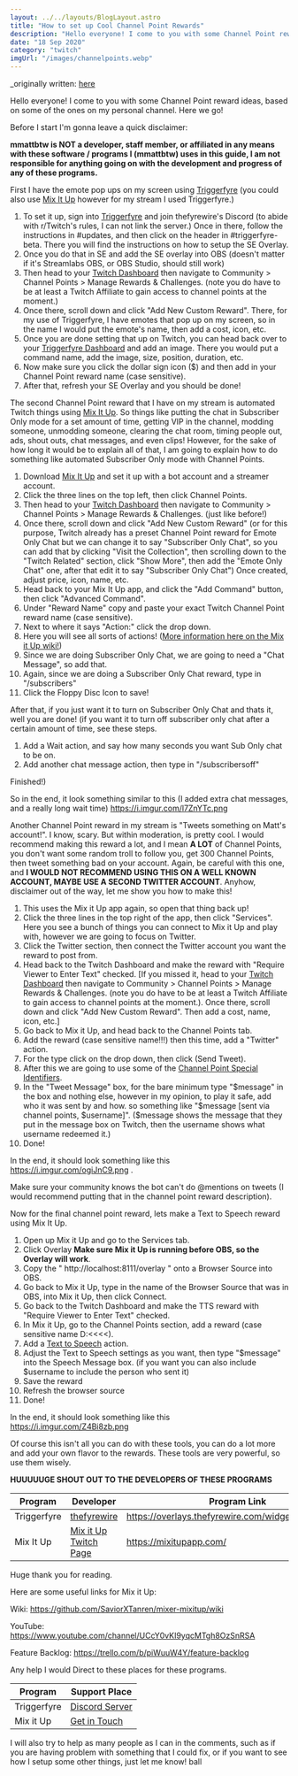 ```yaml
---
layout: ../../layouts/BlogLayout.astro
title: "How to set up Cool Channel Point Rewards"
description: "Hello everyone! I come to you with some Channel Point reward ideas, based on some of the ones on my personal channel."
date: "18 Sep 2020"
category: "twitch"
imgUrl: "/images/channelpoints.webp"
---
```


_originally written: [here](https://www.reddit.com/r/Twitch/comments/iw13xu/cool_channel_point_reward_ideas_and_how_to_set/_)

Hello everyone! I come to you with some Channel Point reward ideas, based on some of the ones on my personal channel. Here we go!

Before I start I'm gonna leave a quick disclaimer:

**mmattbtw is NOT a developer, staff member, or affiliated in any means with these software / programs I (mmattbtw) uses in this guide, I am not responsible for anything going on with the development and progress of any of these programs.**

First I have the emote pop ups on my screen using [Triggerfyre](https://overlays.thefyrewire.com/widgets/triggerfyre/) (you could also use [Mix It Up](https://mixitupapp.com/) however for my stream I used Triggerfyre.)

1. To set it up, sign into [Triggerfyre](https://overlays.thefyrewire.com/widgets/triggerfyre/) and join thefyrewire's Discord (to abide with r/Twitch's rules, I can not link the server.) Once in there, follow the instructions in #updates, and then click on the header in #triggerfyre-beta. There you will find the instructions on how to setup the SE Overlay.
2. Once you do that in SE and add the SE overlay into OBS (doesn't matter if it's Streamlabs OBS, or OBS Studio, should still work)
3. Then head to your [Twitch Dashboard](https://twitch.tv/dashboard) then navigate to Community > Channel Points > Manage Rewards & Challenges. (note you do have to be at least a Twitch Affiliate to gain access to channel points at the moment.)
4. Once there, scroll down and click "Add New Custom Reward". There, for my use of Triggerfyre, I have emotes that pop up on my screen, so in the name I would put the emote's name, then add a cost, icon, etc.
5. Once you are done setting that up on Twitch, you can head back over to your [Triggerfyre Dashboard](https://overlays.thefyrewire.com/widgets/triggerfyre/) and add an image. There you would put a command name, add the image, size, position, duration, etc.
6. Now make sure you click the dollar sign icon ($) and then add in your Channel Point reward name (case sensitive).
7. After that, refresh your SE Overlay and you should be done!

The second Channel Point reward that I have on my stream is automated Twitch things using [Mix It Up](https://mixitupapp.com/). So things like putting the chat in Subscriber Only mode for a set amount of time, getting VIP in the channel, modding someone, unmodding someone, clearing the chat room, timing people out, ads, shout outs, chat messages, and even clips! However, for the sake of how long it would be to explain all of that, I am going to explain how to do something like automated Subscriber Only mode with Channel Points.

1. Download [Mix It Up](https://mixitupapp.com/) and set it up with a bot account and a streamer account.
2. Click the three lines on the top left, then click Channel Points.
3. Then head to your [Twitch Dashboard](https://twitch.tv/dashboard) then navigate to Community > Channel Points > Manage Rewards & Challenges. (just like before!)
4. Once there, scroll down and click "Add New Custom Reward" (or for this purpose, Twitch already has a preset Channel Point reward for Emote Only Chat but we can change it to say "Subscriber Only Chat", so you can add that by clicking "Visit the Collection", then scrolling down to the "Twitch Related" section, click "Show More", then add the "Emote Only Chat" one, after that edit it to say "Subscriber Only Chat") Once created, adjust price, icon, name, etc.
5. Head back to your Mix It Up app, and click the "Add Command" button, then click "Advanced Command".
6. Under "Reward Name" copy and paste your exact Twitch Channel Point reward name (case sensitive).
7. Next to where it says "Action:" click the drop down.
8. Here you will see all sorts of actions! ([More information here on the Mix it Up wiki!](https://github.com/SaviorXTanren/mixer-mixitup/wiki/Actions))
9. Since we are doing Subscriber Only Chat, we are going to need a "Chat Message", so add that.
10. Again, since we are doing a Subscriber Only Chat reward, type in "/subscribers"
11. Click the Floppy Disc Icon to save!

After that, if you just want it to turn on Subscriber Only Chat and thats it, well you are done! (if you want it to turn off subscriber only chat after a certain amount of time, see these steps.

1. Add a Wait action, and say how many seconds you want Sub Only chat to be on.
2. Add another chat message action, then type in "/subscribersoff"

Finished!)

So in the end, it look something similar to this (I added extra chat messages, and a really long wait time) https://i.imgur.com/l7ZnYTc.png

Another Channel Point reward in my stream is "Tweets something on Matt's account!". I know, scary. But within moderation, is pretty cool. I would recommend making this reward a lot, and I mean **A LOT** of Channel Points, you don't want some random troll to follow you, get 300 Channel Points, then tweet something bad on your account. Again, be careful with this one, and **I WOULD NOT RECOMMEND USING THIS ON A WELL KNOWN ACCOUNT, MAYBE USE A SECOND TWITTER ACCOUNT**. Anyhow, disclaimer out of the way, let me show you how to make this!

1. This uses the Mix it Up app again, so open that thing back up!
2. Click the three lines in the top right of the app, then click "Services". Here you see a bunch of things you can connect to Mix it Up and play with, however we are going to focus on Twitter.
3. Click the Twitter section, then connect the Twitter account you want the reward to post from.
4. Head back to the Twitch Dashboard and make the reward with "Require Viewer to Enter Text" checked. [If you missed it, head to your [Twitch Dashboard](https://twitch.tv/dashboard) then navigate to Community > Channel Points > Manage Rewards & Challenges. (note you do have to be at least a Twitch Affiliate to gain access to channel points at the moment.). Once there, scroll down and click "Add New Custom Reward". Then add a cost, name, icon, etc.]
5. Go back to Mix it Up, and head back to the Channel Points tab.
6. Add the reward (case sensitive name!!!) then this time, add a "Twitter" action.
7. For the type click on the drop down, then click (Send Tweet).
8. After this we are going to use some of the [Channel Point Special Identifiers](https://github.com/SaviorXTanren/mixer-mixitup/wiki/Channel-Points).
9. In the "Tweet Message" box, for the bare minimum type "$message" in the box and nothing else, however in my opinion, to play it safe, add who it was sent by and how. so something like "$message [sent via channel points, $username]". ($message shows the message that they put in the message box on Twitch, then the username shows what username redeemed it.)
10. Done!

In the end, it should look something like this https://i.imgur.com/ogiJnC9.png .

Make sure your community knows the bot can't do @mentions on tweets (I would recommend putting that in the channel point reward description).

Now for the final channel point reward, lets make a Text to Speech reward using Mix It Up.

1. Open up Mix it Up and go to the Services tab.
2. Click Overlay **Make sure Mix it Up is running before OBS, so the Overlay will work**.
3. Copy the " http://localhost:8111/overlay " onto a Browser Source into OBS.
4. Go back to Mix it Up, type in the name of the Browser Source that was in OBS, into Mix it Up, then click Connect.
5. Go back to the Twitch Dashboard and make the TTS reward with "Require Viewer to Enter Text" checked.
6. In Mix it Up, go to the Channel Points section, add a reward (case sensitive name D:<<<<).
7. Add a [Text to Speech](https://github.com/SaviorXTanren/mixer-mixitup/wiki/Actions#text-to-speech) action.
8. Adjust the Text to Speech settings as you want, then type "$message" into the Speech Message box. (if you want you can also include $username to include the person who sent it)
9. Save the reward
10. Refresh the browser source
11. Done!

In the end, it should look something like this https://i.imgur.com/Z4Bi8zb.png

Of course this isn't all you can do with these tools, you can do a lot more and add your own flavor to the rewards. These tools are very powerful, so use them wisely.

**HUUUUUGE SHOUT OUT TO THE DEVELOPERS OF THESE PROGRAMS**

| Program     | Developer                                                 | Program Link                                          |
| ----------- | --------------------------------------------------------- | ----------------------------------------------------- |
| Triggerfyre | [thefyrewire](https://www.twitch.tv/thefyrewire)          | https://overlays.thefyrewire.com/widgets/triggerfyre/ |
| Mix It Up   | [Mix it Up Twitch Page](https://www.twitch.tv/mixitupapp) | https://mixitupapp.com/                               |

Huge thank you for reading.

Here are some useful links for Mix it Up:

Wiki: https://github.com/SaviorXTanren/mixer-mixitup/wiki

YouTube: https://www.youtube.com/channel/UCcY0vKI9yqcMTgh8OzSnRSA

Feature Backlog: https://trello.com/b/piWuuW4Y/feature-backlog

Any help I would Direct to these places for these programs.

| Program     | Support Place                                      |
| ----------- | -------------------------------------------------- |
| Triggerfyre | [Discord Server](https://discord.thefyrewire.com/) |
| Mix it Up   | [Get in Touch](https://mixitupapp.com/#contact)    |

I will also try to help as many people as I can in the comments, such as if you are having problem with something that I could fix, or if you want to see how I setup some other things, just let me know!
ball
